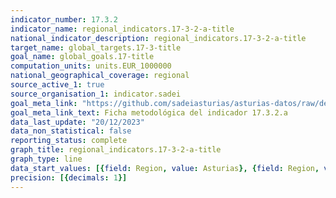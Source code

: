 ```yaml
---
indicator_number: 17.3.2
indicator_name: regional_indicators.17-3-2-a-title
national_indicator_description: regional_indicators.17-3-2-a-title
target_name: global_targets.17-3-title
goal_name: global_goals.17-title
computation_units: units.EUR_1000000
national_geographical_coverage: regional
source_active_1: true
source_organisation_1: indicator.sadei
goal_meta_link: "https://github.com/sadeiasturias/asturias-datos/raw/develop/descargas/metodologia/17.3.2.a.pdf"
goal_meta_link_text: Ficha metodológica del indicador 17.3.2.a
data_last_update: "20/12/2023"
data_non_statistical: false
reporting_status: complete
graph_title: regional_indicators.17-3-2-a-title
graph_type: line
data_start_values: [{field: Region, value: Asturias}, {field: Region, value: España}]
precision: [{decimals: 1}]
---
```

